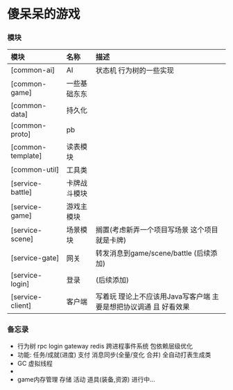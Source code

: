 # 傻呆呆的游戏

### 模块

| 模块                | 名称     | 描述                                   |  
|:------------------|:-------|:-------------------------------------|
| [common-ai]       | AI     | 状态机 行为树的一些实现                         |
| [common-game]     | 一些基础东东 |                                      |
| [common-data]     | 持久化    |                                      |
| [common-proto]    | pb     |                                      |
| [common-template] | 读表模块   |                                      |
| [common-util]     | 工具类    |                                      |
| [service-battle]  | 卡牌战斗模块 |                                      |
| [service-game]    | 游戏主模块  |                                      |
| [service-scene]   | 场景模块   | 搁置(考虑新弄一个项目写场景 这个项目就是卡牌)             |
| [service-gate]    | 网关     | 转发消息到game/scene/battle (后续添加)        |
| [service-login]   | 登录     | (后续添加)                               |
| [service-client]  | 客户端    | 写着玩 理论上不应该用Java写客户端 主要是想把协议调通 且 好看效果 |

### 备忘录

* 行为树 rpc login gateway redis 跨进程事件系统 包依赖层级优化
* 功能:  任务/成就(进度) 支付 消息同步(全量/变化 合并) 全自动打表生成类
* GC 虚拟线程
*
* game内存管理 存储 活动 道具(装备,资源) 进行中...
